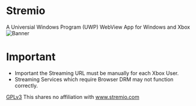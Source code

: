 # Stremio 
A Universial Windows Program (UWP) WebView App for Windows and Xbox
![Banner](https://github.com/Misunderstood-Wookiee/Stremio-UWP/assets/22002023/a7291857-0935-4067-a2db-03fb7adaae33)
# Important
- Important the Streaming URL must be manually for each Xbox User.
- Streaming Services which require Browser DRM may not function correctly.

[GPLv3](https://choosealicense.com/licenses/gpl-3.0/)
This shares no affiliation with www.stremio.com
